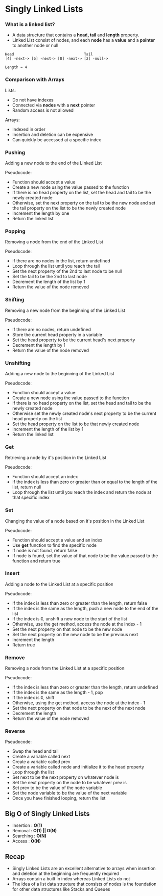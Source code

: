 # Singly Linked Lists

### What is a linked list?
- A data structure that contains a **head, tail** and **length** property.
- Linked List consist of nodes, and each **node** has a **value** and a **pointer** to another node or null
```
Head                                Tail
[4] -next-> [6] -next-> [8] -next-> [2] -null->

Length = 4
```

### Comparison with Arrays
Lists:
- Do not have indexes
- Connected via **nodes** with a **next** pointer
- Random access is not allowed

Arrays:
- Indexed in order
- Insertion and deletion can be expensive
- Can quickly be accessed at a specific index

### Pushing
Adding a new node to the end of the Linked List

Pseudocode:
- Function should accept a value
- Create a new node using the value passed to the function
- If there is no head property on the list, set the head and tail to be the newly created node
- Otherwise, set the next property on the tail to be the new node and set the tail property on the list to be the newly created node
- Increment the length by one
- Return the linked list

### Popping
Removing a node from the end of the Linked List

Pseudocode:
- If there are no nodes in the list, return undefined
- Loop through the list until you reach the tail
- Set the next property of the 2nd to last node to be null
- Set the tail to be the 2nd to last node
- Decrement the length of the list by 1
- Return the value of the node removed

### Shifting
Removing a new node from the beginning of the Linked List

Pseudocode:
- If there are no nodes, return undefined
- Store the current head property in a variable
- Set the head property to be the current head's next property
- Decrement the length by 1
- Return the value of the node removed

### Unshifting
Adding a new node to the beginning of the Linked List

Pseudocode:
- Function should accept a value
- Create a new node using the value passed to the function
- If there is no head property on the list, set the head and tail to be the newly created node
- Otherwise set the newly created node's next property to be the current head property on the list
- Set the head property on the list to be that newly created node
- Increment the length of the list by 1
- Return the linked list

### Get
Retrieving a node by it's position in the Linked List

Pseudocode:
- Function should accept an index
- If the index is less than zero or greater than or equal to the length of the list, return null
- Loop through the list until you reach the index and return the node at that specific index

### Set
Changing the value of a node based on it's position in the Linked List

Pseudocode:
- Function should accept a value and an index
- Use **get** function to find the specific node
- If node is not found, return false
- If node is found, set the value of that node to be the value passed to the function and return true

### Insert
Adding a node to the Linked List at a specific position

Pseudocode:
- If the index is less than zero or greater than the length, return false
- If the index is the same as the length, push a new node to the end of the list
- If the index is 0, unshift a new node to the start of the list
- Otherwise, use the get method, access the node at the index - 1
- Set the next property on that node to be the new node
- Set the next property on the new node to be the previous next
- Increment the length
- Return true

### Remove
Removing a node from the Linked List at a specific position

Pseudocode:
- If the index is less than zero or greater than the length, return undefined
- If the index is the same as the length - 1, pop
- If the index is 0, shift
- Otherwise, using the get method, access the node at the index - 1
- Set the next property on that node to be the next of the next node
- Decrement the length
- Return the value of the node removed

### Reverse

Pseudocode:
- Swap the head and tail
- Create a variable called next
- Create a variable called prev
- Create a variable called node and initialize it to the head property
- Loop through the list
- Set next to be the next property on whatever node is
- Set the next property on the node to be whatever prev is
- Set prev to be the value of the node variable
- Set the node variable to be the value of the next variable
- Once you have finished looping, return the list

## Big O of Singly Linked Lists
- Insertion : **O(1)**
- Removal : **O(1) || O(N)**
- Searching : **O(N)**
- Access : **O(N)**

## Recap
- Singly Linked Lists are an excellent alternative to arrays when insertion and deletion at the beginning are frequently required
- Arrays contain a built in index whereas Linked Lists do not
- The idea of a list data structure that consists of nodes is the foundation for other data structures like Stacks and Queues

